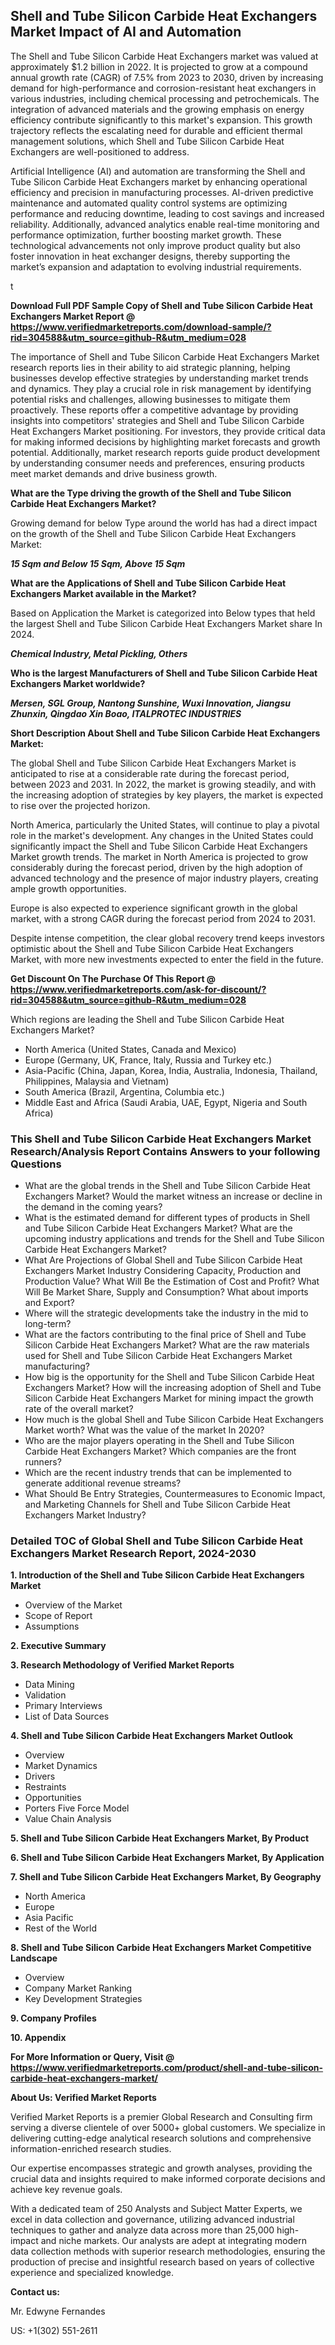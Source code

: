 <h2>Shell and Tube Silicon Carbide Heat Exchangers Market Impact of AI and Automation</h2><p>The Shell and Tube Silicon Carbide Heat Exchangers market was valued at approximately $1.2 billion in 2022. It is projected to grow at a compound annual growth rate (CAGR) of 7.5% from 2023 to 2030, driven by increasing demand for high-performance and corrosion-resistant heat exchangers in various industries, including chemical processing and petrochemicals. The integration of advanced materials and the growing emphasis on energy efficiency contribute significantly to this market's expansion. This growth trajectory reflects the escalating need for durable and efficient thermal management solutions, which Shell and Tube Silicon Carbide Heat Exchangers are well-positioned to address.</p><p>Artificial Intelligence (AI) and automation are transforming the Shell and Tube Silicon Carbide Heat Exchangers market by enhancing operational efficiency and precision in manufacturing processes. AI-driven predictive maintenance and automated quality control systems are optimizing performance and reducing downtime, leading to cost savings and increased reliability. Additionally, advanced analytics enable real-time monitoring and performance optimization, further boosting market growth. These technological advancements not only improve product quality but also foster innovation in heat exchanger designs, thereby supporting the market’s expansion and adaptation to evolving industrial requirements.</p>t</p><p id="" class=""><strong>Download Full PDF Sample Copy of Shell and Tube Silicon Carbide Heat Exchangers Market Report @ <a href="https://www.verifiedmarketreports.com/download-sample/?rid=304588&utm_source=github-R&utm_medium=028" target="_blank">https://www.verifiedmarketreports.com/download-sample/?rid=304588&utm_source=github-R&utm_medium=028</a></strong></p><p>The importance of&nbsp;Shell and Tube Silicon Carbide Heat Exchangers Market research reports lies in their ability to aid strategic planning, helping businesses develop effective strategies by understanding market trends and dynamics. They play a crucial role in risk management by identifying potential risks and challenges, allowing businesses to mitigate them proactively. These reports offer a competitive advantage by providing insights into competitors' strategies and Shell and Tube Silicon Carbide Heat Exchangers Market positioning. For investors, they provide critical data for making informed decisions by highlighting market forecasts and growth potential. Additionally, market research reports guide product development by understanding consumer needs and preferences, ensuring products meet market demands and drive business growth.</p><p><strong>What are the&nbsp;Type driving the growth of the Shell and Tube Silicon Carbide Heat Exchangers Market?</strong></p><p id="" class="">Growing demand for below Type around the world has had a direct impact on the growth of the Shell and Tube Silicon Carbide Heat Exchangers Market:</p><em><strong>15 Sqm and Below 15 Sqm, Above 15 Sqm</strong></em></p><strong>What are the&nbsp;Applications&nbsp;of Shell and Tube Silicon Carbide Heat Exchangers Market available in the Market?</strong></p><p id="" class="">Based on Application the Market is categorized into Below types that held the largest Shell and Tube Silicon Carbide Heat Exchangers Market share In 2024.</p><em><strong>Chemical Industry, Metal Pickling, Others</strong></em></p><strong>Who is the largest Manufacturers of Shell and Tube Silicon Carbide Heat Exchangers Market worldwide?</strong></p><p><em><strong>Mersen, SGL Group, Nantong Sunshine, Wuxi Innovation, Jiangsu Zhunxin, Qingdao Xin Boao, ITALPROTEC INDUSTRIES</strong></em></p><p id="" class=""><strong>Short Description About Shell and Tube Silicon Carbide Heat Exchangers Market:</strong></p><p>The global Shell and Tube Silicon Carbide Heat Exchangers Market is anticipated to rise at a considerable rate during the forecast period, between 2023 and 2031. In 2022, the market is growing steadily, and with the increasing adoption of strategies by key players, the market is expected to rise over the projected horizon.</p><p>North America, particularly the United States, will continue to play a pivotal role in the market's development. Any changes in the United States could significantly impact the Shell and Tube Silicon Carbide Heat Exchangers Market growth trends. The market in North America is projected to grow considerably during the forecast period, driven by the high adoption of advanced technology and the presence of major industry players, creating ample growth opportunities.</p><p>Europe is also expected to experience significant growth in the global market, with a strong CAGR during the forecast period from 2024 to 2031.</p><p>Despite intense competition, the clear global recovery trend keeps investors optimistic about the Shell and Tube Silicon Carbide Heat Exchangers Market, with more new investments expected to enter the field in the future.</p><p id="" class=""><strong>Get Discount On The Purchase Of This Report @ <a href="https://www.verifiedmarketreports.com/ask-for-discount/?rid=304588&utm_source=github-R&utm_medium=028" target="_blank">https://www.verifiedmarketreports.com/ask-for-discount/?rid=304588&utm_source=github-R&utm_medium=028</a></strong></p>Which regions are leading the Shell and Tube Silicon Carbide Heat Exchangers Market?</p><ul><li>North America (United States, Canada and Mexico)</li><li>Europe (Germany, UK, France, Italy, Russia and Turkey etc.)</li><li>Asia-Pacific (China, Japan, Korea, India, Australia, Indonesia, Thailand, Philippines, Malaysia and Vietnam)</li><li>South America (Brazil, Argentina, Columbia etc.)</li><li>Middle East and Africa (Saudi Arabia, UAE, Egypt, Nigeria and South Africa)</li></ul><h3 id="" class="">This Shell and Tube Silicon Carbide Heat Exchangers Market Research/Analysis Report Contains Answers to your following Questions</h3><ul><li>What are the global trends in the Shell and Tube Silicon Carbide Heat Exchangers Market? Would the market witness an increase or decline in the demand in the coming years?</li><li>What is the estimated demand for different types of products in Shell and Tube Silicon Carbide Heat Exchangers Market? What are the upcoming industry applications and trends for the Shell and Tube Silicon Carbide Heat Exchangers Market?</li><li>What Are Projections of Global Shell and Tube Silicon Carbide Heat Exchangers Market Industry Considering Capacity, Production and Production Value? What Will Be the Estimation of Cost and Profit? What Will Be Market Share, Supply and Consumption? What about imports and Export?</li><li>Where will the strategic developments take the industry in the mid to long-term?</li><li>What are the factors contributing to the final price of Shell and Tube Silicon Carbide Heat Exchangers Market? What are the raw materials used for Shell and Tube Silicon Carbide Heat Exchangers Market manufacturing?</li><li>How big is the opportunity for the Shell and Tube Silicon Carbide Heat Exchangers Market? How will the increasing adoption of Shell and Tube Silicon Carbide Heat Exchangers Market for mining impact the growth rate of the overall market?</li><li>How much is the global Shell and Tube Silicon Carbide Heat Exchangers Market worth? What was the value of the market In 2020?</li><li>Who are the major players operating in the Shell and Tube Silicon Carbide Heat Exchangers Market? Which companies are the front runners?</li><li>Which are the recent industry trends that can be implemented to generate additional revenue streams?</li><li>What Should Be Entry Strategies, Countermeasures to Economic Impact, and Marketing Channels for Shell and Tube Silicon Carbide Heat Exchangers Market Industry?</li></ul><h3 id="" class="">Detailed TOC of Global Shell and Tube Silicon Carbide Heat Exchangers Market Research Report, 2024-2030</h3><p id="" class=""><strong>1. Introduction of the Shell and Tube Silicon Carbide Heat Exchangers Market</strong></p><ul><li>Overview of the Market</li><li>Scope of Report</li><li>Assumptions</li></ul><p id="" class=""><strong>2. Executive Summary</strong></p><p id="" class=""><strong>3. Research Methodology of Verified Market Reports</strong></p><ul><li>Data Mining</li><li>Validation</li><li>Primary Interviews</li><li>List of Data Sources</li></ul><p id="" class=""><strong>4. Shell and Tube Silicon Carbide Heat Exchangers Market Outlook</strong></p><ul><li>Overview</li><li>Market Dynamics</li><li>Drivers</li><li>Restraints</li><li>Opportunities</li><li>Porters Five Force Model</li><li>Value Chain Analysis</li></ul><p id="" class=""><strong>5. Shell and Tube Silicon Carbide Heat Exchangers Market, By Product</strong></p><p id="" class=""><strong>6. Shell and Tube Silicon Carbide Heat Exchangers Market, By Application</strong></p><p id="" class=""><strong>7. Shell and Tube Silicon Carbide Heat Exchangers Market, By Geography</strong></p><ul><li>North America</li><li>Europe</li><li>Asia Pacific</li><li>Rest of the World</li></ul><p id="" class=""><strong>8. Shell and Tube Silicon Carbide Heat Exchangers Market Competitive Landscape</strong></p><ul><li>Overview</li><li>Company Market Ranking</li><li>Key Development Strategies</li></ul><p id="" class=""><strong>9. Company Profiles</strong></p><p id="" class=""><strong>10. Appendix</strong></p><p id="" class=""><strong>For More Information or Query, Visit @ <a href="https://www.verifiedmarketreports.com/product/shell-and-tube-silicon-carbide-heat-exchangers-market/" target="_blank">https://www.verifiedmarketreports.com/product/shell-and-tube-silicon-carbide-heat-exchangers-market/</a></strong></p><p id="" class=""><strong>About Us: Verified Market Reports</strong></p><p id="" class="">Verified Market Reports is a premier Global Research and Consulting firm serving a diverse clientele of over 5000+ global customers. We specialize in delivering cutting-edge analytical research solutions and comprehensive information-enriched research studies.</p><p id="" class="">Our expertise encompasses strategic and growth analyses, providing the crucial data and insights required to make informed corporate decisions and achieve key revenue goals.</p><p id="" class="">With a dedicated team of 250 Analysts and Subject Matter Experts, we excel in data collection and governance, utilizing advanced industrial techniques to gather and analyze data across more than 25,000 high-impact and niche markets. Our analysts are adept at integrating modern data collection methods with superior research methodologies, ensuring the production of precise and insightful research based on years of collective experience and specialized knowledge.</p><p id="" class=""><strong>Contact us:</strong></p><p id="" class="">Mr. Edwyne Fernandes</p><p id="" class="">US: +1(302) 551-2611</p>